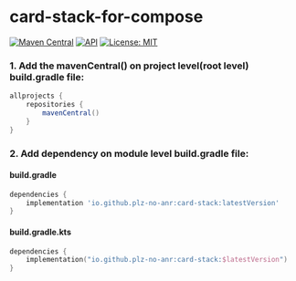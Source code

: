# card-stack-for-compose

[![Maven Central](https://img.shields.io/maven-central/v/io.github.plz-no-anr/card-stack-for-compose.svg)](https://central.sonatype.com/artifact/io.github.plz-no-anr/card-stack-for-compose)
[![API](https://img.shields.io/badge/API-23%2B-brightgreen.svg?style=flat)](https://android-arsenal.com/api?level=23)
[![License: MIT](https://img.shields.io/badge/License-MIT-yellow.svg)](https://opensource.org/licenses/MIT)



### 1. Add the mavenCentral() on project level(root level) build.gradle file:
``` gradle
allprojects {
    repositories {
        mavenCentral()
    }
}
```

### 2. Add dependency on module level build.gradle file:

#### build.gradle
``` groovy
dependencies {
    implementation 'io.github.plz-no-anr:card-stack:latestVersion'
}
```

#### build.gradle.kts
``` kotlin dsl
dependencies {
    implementation("io.github.plz-no-anr:card-stack:$latestVersion")
}
```
